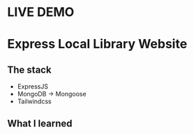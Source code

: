 # LIVE DEMO

# Express Local Library Website

## The stack

- ExpressJS
- MongoDB -> Mongoose
- Tailwindcss

## What I learned
